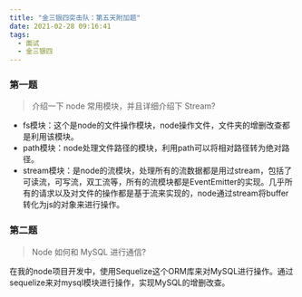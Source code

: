 ```yaml
---
title: "金三银四突击队：第五天附加题"
date: 2021-02-28 09:16:41
tags:
  - 面试
  - 金三银四
---
```


<!--banner-pic|sticker|content-img|content-img-half-->
### 第一题

> 介绍一下 node 常用模块，并且详细介绍下 Stream?

- fs模块：这个是node的文件操作模块，node操作文件，文件夹的增删改查都是利用该模块。
- path模块：node处理文件路径的模块，利用path可以将相对路径转为绝对路径。
- stream模块：是node的流模块，处理所有的流数据都是用过stream，包括了可读流，可写流，双工流等，所有的流模块都是EventEmitter的实现。几乎所有的请求以及对文件的操作都是基于流来实现的，node通过stream将buffer转化为js的对象来进行操作。

### 第二题

> Node 如何和 MySQL 进行通信?

在我的node项目开发中，使用Sequelize这个ORM库来对MySQL进行操作。通过sequelize来对mysql模块进行操作，实现MySQL的增删改查。
